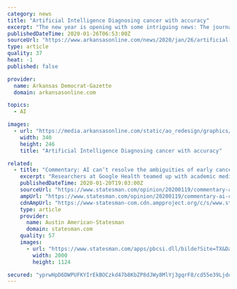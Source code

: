```yaml
---
category: news
title: "Artificial Intelligence Diagnosing cancer with accuracy"
excerpt: "The new year is opening with some intriguing news: The journal Nature reports that artificial intelligence is better at identifying breast cancers on mammograms than radiologists. Researchers at Google Health teamed up with academic medical centers in the United States and Britain to train an AI system using tens of thousands of mammograms."
publishedDateTime: 2020-01-26T06:53:00Z
sourceUrl: "https://www.arkansasonline.com/news/2020/jan/26/artificial-intelligence-diagnosing-canc/?news-columnists"
type: article
quality: 37
heat: -1
published: false

provider:
  name: Arkansas Democrat-Gazette
  domain: arkansasonline.com

topics:
  - AI

images:
  - url: "https://media.arkansasonline.com/static/ao_redesign/graphics/adgog.jpg"
    width: 340
    height: 246
    title: "Artificial Intelligence Diagnosing cancer with accuracy"

related:
  - title: "Commentary: AI can’t resolve the ambiguities of early cancer diagnosis"
    excerpt: "Researchers at Google Health teamed up with academic medical centers in the United States and Britain to train an AI system using tens of thousands of mammograms. But even the best artificial intelligence system can’t fix the uncertainties surrounding early cancer diagnosis. To understand why, it helps to have a sense of how AI systems learn."
    publishedDateTime: 2020-01-20T19:03:00Z
    sourceUrl: "https://www.statesman.com/opinion/20200119/commentary-ai-cant-resolve-ambiguities-of-early-cancer-diagnosis"
    ampUrl: "https://www.statesman.com/opinion/20200119/commentary-ai-cant-resolve-ambiguities-of-early-cancer-diagnosis?template=ampart"
    cdnAmpUrl: "https://www-statesman-com.cdn.ampproject.org/c/s/www.statesman.com/opinion/20200119/commentary-ai-cant-resolve-ambiguities-of-early-cancer-diagnosis?template=ampart"
    type: article
    provider:
      name: Austin American-Statesman
      domain: statesman.com
    quality: 57
    images:
      - url: "https://www.statesman.com/apps/pbcsi.dll/bilde?Site=TX&Date=20200119&Category=OPINION&ArtNo=200118773&Ref=AR"
        width: 2000
        height: 1124

secured: "yprwHpD6DWPUFKYIrEkBOCzkd47b8KbZP8dJWy8MlYj3gqrF8/cd55e39LjdqbgE3T8I3AJSguj/aCU3G6pQCTma0Bwwmg+qsIkx89orK7lmXA4BPHTn3Dfz1KrN0TbX1oX+VfSkZ81kNzHF0Gmnj1MQUZ5L5ttw+B3ZWd3OQjf85xjINo2NVp97rf2k3+mfrf9VNjp9sF30JN1XFYx9DAFzywUI1wP3KIyyslQJP5VpAweGZjEG+2hXrNViESUqW6rkfQ+7DlNQipSmIVZp2U5hbpQGSYK2AI2rQB49Oyb+1M9/jxcMwgCIE1ANTKcI;fhSlz3oX9b5Kwk/Us7XUkg=="
---
```


